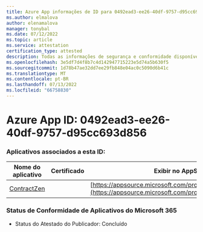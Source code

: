 ```yaml
---
title: Azure App informações de ID para 0492ead3-ee26-40df-9757-d95cc693d856
ms.author: elmalova
author: elenamalova
manager: tonybal
ms.date: 07/12/2022
ms.topic: article
ms.service: attestation
certification_type: attested
description: Todas as informações de segurança e conformidade disponíveis para 0492ead3-ee26-40df-9757-d95cc693d856.
ms.openlocfilehash: 3e5df7d4f8b7c4d142947715223e5d74a5b630f5
ms.sourcegitcommit: 1d78b47ae32dd7ee29fb848e04ac0c5090d6b41c
ms.translationtype: MT
ms.contentlocale: pt-BR
ms.lasthandoff: 07/13/2022
ms.locfileid: "66758830"
---
```

# <a name="azure-app-id-0492ead3-ee26-40df-9757-d95cc693d856"></a>Azure App ID: 0492ead3-ee26-40df-9757-d95cc693d856


### <a name="apps-associated-with-this-id"></a>Aplicativos associados a esta ID:
| **Nome do aplicativo** | **Certificado** | **Exibir no AppSource** |
|--------------|---------------|-----------------------|
| [ContractZen](../forward/WA200001389.md) |  | [https://appsource.microsoft.com/product/office/WA200001389](https://appsource.microsoft.com/product/office/WA200001389) |

### <a name="microsoft-365-app-compliance-status"></a>Status de Conformidade de Aplicativos do Microsoft 365
- Status do Atestado do Publicador: Concluído
